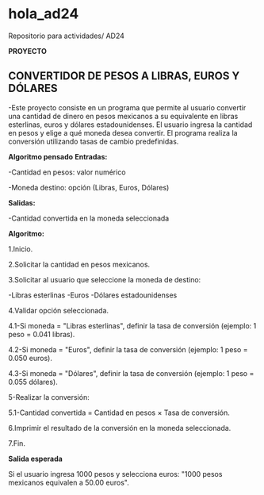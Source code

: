 # hola_ad24
Repositorio para actividades/ AD24


**PROYECTO**

## CONVERTIDOR DE PESOS A LIBRAS, EUROS Y DÓLARES
-Este proyecto consiste en un programa que permite al usuario convertir una cantidad de dinero en pesos mexicanos a su equivalente en libras esterlinas, euros y dólares estadounidenses. El usuario ingresa la cantidad en pesos y elige a qué moneda desea convertir. El programa realiza la conversión utilizando tasas de cambio predefinidas.

**Algoritmo pensado**
**Entradas:**

-Cantidad en pesos: valor numérico

-Moneda destino: opción (Libras, Euros, Dólares)


 **Salidas:**

-Cantidad convertida en la moneda seleccionada

**Algoritmo:**

1.Inicio.

2.Solicitar la cantidad en pesos mexicanos.

3.Solicitar al usuario que seleccione la moneda de destino:

-Libras esterlinas
-Euros
-Dólares estadounidenses

4.Validar opción seleccionada.

 4.1-Si moneda = "Libras esterlinas", definir la tasa de conversión (ejemplo: 1 peso = 0.041 libras).
 
 4.2-Si moneda = "Euros", definir la tasa de conversión (ejemplo: 1 peso = 0.050 euros).
 
 4.3-Si moneda = "Dólares", definir la tasa de conversión (ejemplo: 1 peso = 0.055 dólares).
 
5-Realizar la conversión:

 5.1-Cantidad convertida = Cantidad en pesos × Tasa de conversión.
 
6.Imprimir el resultado de la conversión en la moneda seleccionada.

7.Fin.

**Salida esperada** 

Si el usuario ingresa 1000 pesos y selecciona euros: "1000 pesos mexicanos equivalen a 50.00 euros".
